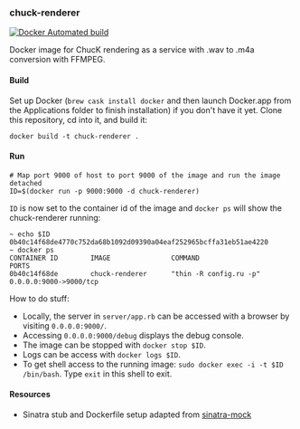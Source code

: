 ### chuck-renderer

[![Docker Automated build](https://img.shields.io/docker/automated/markcerqueira/chuck-renderer.svg?maxAge=2592000?style=plastic)](https://hub.docker.com/r/markcerqueira/chuck-renderer/)

Docker image for ChucK rendering as a service with .wav to .m4a conversion with FFMPEG.

#### Build

Set up Docker (`brew cask install docker` and then launch Docker.app from the Applications folder to finish installation) if you don't have it yet. Clone this repository, cd into it, and build it:

	docker build -t chuck-renderer .

#### Run
	# Map port 9000 of host to port 9000 of the image and run the image detached
	ID=$(docker run -p 9000:9000 -d chuck-renderer)

`ID` is now set to the container id of the image and `docker ps` will show the chuck-renderer running:

	~ echo $ID
	0b40c14f68de4770c752da68b1092d09390a04eaf252965bcffa31eb51ae4220
	~ docker ps
	CONTAINER ID        IMAGE               COMMAND                   PORTS 
	0b40c14f68de        chuck-renderer      "thin -R config.ru -p"    0.0.0.0:9000->9000/tcp

How to do stuff: 

* Locally, the server in `server/app.rb` can be accessed with a browser by visiting `0.0.0.0:9000/`.
* Accessing `0.0.0.0:9000/debug` displays the debug console.
* The image can be stopped with `docker stop $ID`.
* Logs can be access with `docker logs $ID`.
* To get shell access to the running image: `sudo docker exec -i -t $ID /bin/bash`. Type `exit` in this shell to exit.

#### Resources

* Sinatra stub and Dockerfile setup adapted from [sinatra-mock][1]

[1]: https://github.com/thoom/sinatra-mock
[2]: https://blog.docker.com/2013/11/introducing-trusted-builds/
